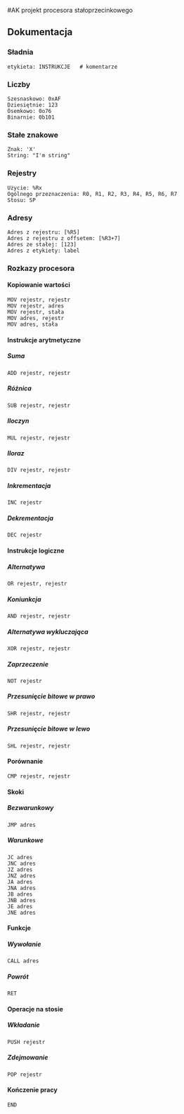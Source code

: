 #AK projekt procesora stałoprzecinkowego
## Dokumentacja
### Sładnia
`etykieta: INSTRUKCJE   # komentarze`
### Liczby
```
Szesnaskowo: 0xAF
Dziesiętnie: 123
Ósemkowo: 0o76
Binarnie: 0b101
```
### Stałe znakowe
```
Znak: 'X'
String: "I'm string"
```
### Rejestry
```
Użycie: %Rx
Ogólnego przeznaczenia: R0, R1, R2, R3, R4, R5, R6, R7
Stosu: SP
```
### Adresy
```
Adres z rejestru: [%R5]
Adres z rejestru z offsetem: [%R3+7]
Adres ze stałej: [123]
Adres z etykiety: label
```
### Rozkazy procesora
#### Kopiowanie wartości
```
MOV rejestr, rejestr
MOV rejestr, adres
MOV rejestr, stała
MOV adres, rejestr
MOV adres, stała
```
#### Instrukcje arytmetyczne
##### Suma
```
ADD rejestr, rejestr
```
##### Różnica
```
SUB rejestr, rejestr
```
##### Iloczyn
```
MUL rejestr, rejestr
```
##### Iloraz
```
DIV rejestr, rejestr
```
##### Inkrementacja
```
INC rejestr
```
##### Dekrementacja
```
DEC rejestr
```

#### Instrukcje logiczne
##### Alternatywa
```
OR rejestr, rejestr
```
##### Koniunkcja
```
AND rejestr, rejestr
```
##### Alternatywa wykluczająca
```
XOR rejestr, rejestr
```
##### Zaprzeczenie
```
NOT rejestr
```
##### Przesunięcie bitowe w prawo
```
SHR rejestr, rejestr
```
##### Przesunięcie bitowe w lewo
```
SHL rejestr, rejestr
```
#### Porównanie
```
CMP rejestr, rejestr
```
#### Skoki
##### Bezwarunkowy
```
JMP adres
```
##### Warunkowe
```
JC adres
JNC adres
JZ adres
JNZ adres
JA adres
JNA adres
JB adres
JNB adres
JE adres
JNE adres
```
#### Funkcje
##### Wywołanie
```
CALL adres
```
##### Powrót
```
RET
```
#### Operacje na stosie
##### Wkładanie
```
PUSH rejestr
```
##### Zdejmowanie
```
POP rejestr
```
#### Kończenie pracy
```
END
```
